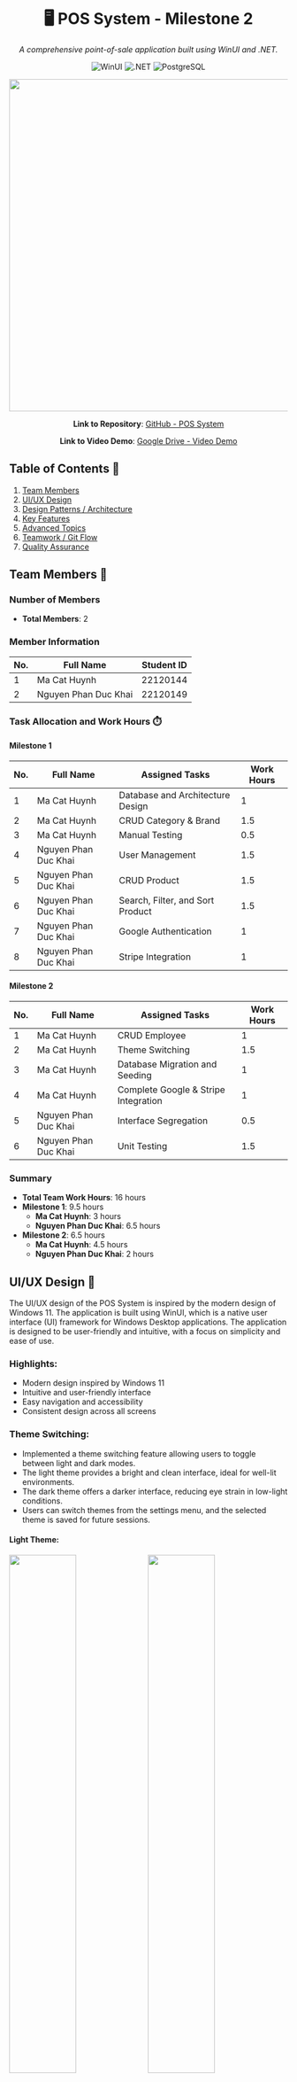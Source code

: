 <div align="center">

  <h1> 🖥️ POS System - Milestone 2</h1>

  *A comprehensive point-of-sale application built using WinUI and .NET.*

  ![WinUI](https://img.shields.io/badge/WinUI-blue?style=for-the-badge)
  ![.NET](https://img.shields.io/badge/.NET-blue?style=for-the-badge)
  ![PostgreSQL](https://img.shields.io/badge/PostgreSQL-blue?style=for-the-badge)

  <img width=600 src="https://res.cloudinary.com/dvzhmi7a9/image/upload/v1733933618/POSSystem/Milestone-02/5-Product.png">

  **Link to Repository**: [GitHub - POS System](https://github.com/eNKay2408/POS-System)

  **Link to Video Demo**: [Google Drive - Video Demo](https://drive.google.com/file/d/1f98XVnMRLQuXRAQuYxd_2PwNM373hLGL/view?usp=sharing)

</div>

## Table of Contents 📘
1. [Team Members](#team-members-)
2. [UI/UX Design](#uiux-design-)
3. [Design Patterns / Architecture](#design-patterns--architecture-)
4. [Key Features](#key-features-)
5. [Advanced Topics](#advanced-topics-)
6. [Teamwork / Git Flow](#teamwork--git-flow-)
7. [Quality Assurance](#quality-assurance-)

## Team Members 👥

### Number of Members  
- **Total Members**: 2

### Member Information  
| **No.** | **Full Name**        | **Student ID** |
| ------- | -------------------- | -------------- |
| 1       | Ma Cat Huynh         | 22120144       |
| 2       | Nguyen Phan Duc Khai | 22120149       |

### Task Allocation and Work Hours ⏱️  

#### Milestone 1
| **No.** | **Full Name**        | **Assigned Tasks**               | **Work Hours** |
| ------- | -------------------- | -------------------------------- | -------------- |
| 1       | Ma Cat Huynh         | Database and Architecture Design | 1              |
| 2       | Ma Cat Huynh         | CRUD Category & Brand            | 1.5            |
| 3       | Ma Cat Huynh         | Manual Testing                   | 0.5            |
| 4       | Nguyen Phan Duc Khai | User Management                  | 1.5            |
| 5       | Nguyen Phan Duc Khai | CRUD Product                     | 1.5            |
| 6       | Nguyen Phan Duc Khai | Search, Filter, and Sort Product | 1.5            |
| 7       | Nguyen Phan Duc Khai | Google Authentication            | 1              |
| 8       | Nguyen Phan Duc Khai | Stripe Integration               | 1              |

#### Milestone 2
| **No.** | **Full Name**        | **Assigned Tasks**                   | **Work Hours** |
| ------- | -------------------- | ------------------------------------ | -------------- |
| 1       | Ma Cat Huynh         | CRUD Employee                        | 1              |
| 2       | Ma Cat Huynh         | Theme Switching                      | 1.5            |
| 3       | Ma Cat Huynh         | Database Migration and Seeding       | 1              |
| 4       | Ma Cat Huynh         | Complete Google & Stripe Integration | 1              |
| 5       | Nguyen Phan Duc Khai | Interface Segregation                | 0.5            |
| 6       | Nguyen Phan Duc Khai | Unit Testing                         | 1.5            |

### Summary
- **Total Team Work Hours**: 16 hours
- **Milestone 1**: 9.5 hours
  - **Ma Cat Huynh**: 3 hours
  - **Nguyen Phan Duc Khai**: 6.5 hours
- **Milestone 2**: 6.5 hours
  - **Ma Cat Huynh**: 4.5 hours
  - **Nguyen Phan Duc Khai**: 2 hours

## UI/UX Design 🎨
The UI/UX design of the POS System is inspired by the modern design of Windows 11. The application is built using WinUI, which is a native user interface (UI) framework for Windows Desktop applications. The application is designed to be user-friendly and intuitive, with a focus on simplicity and ease of use.

### Highlights:
- Modern design inspired by Windows 11
- Intuitive and user-friendly interface
- Easy navigation and accessibility
- Consistent design across all screens

### Theme Switching:
- Implemented a theme switching feature allowing users to toggle between light and dark modes.
- The light theme provides a bright and clean interface, ideal for well-lit environments.
- The dark theme offers a darker interface, reducing eye strain in low-light conditions.
- Users can switch themes from the settings menu, and the selected theme is saved for future sessions.

#### Light Theme:
<img width="49%" src="https://res.cloudinary.com/dvzhmi7a9/image/upload/v1733933618/POSSystem/Milestone-02/1-Login.png"> <img width="49%" src="https://res.cloudinary.com/dvzhmi7a9/image/upload/v1733933618/POSSystem/Milestone-02/2-Register.png">

<img width="49%" src="https://res.cloudinary.com/dvzhmi7a9/image/upload/v1733933619/POSSystem/Milestone-02/3-Category.png"> <img width="49%" src="https://res.cloudinary.com/dvzhmi7a9/image/upload/v1733933618/POSSystem/Milestone-02/4-Brand.png">

#### Dark Theme:
<img width="49%" src="https://res.cloudinary.com/dvzhmi7a9/image/upload/v1733933618/POSSystem/Milestone-02/5-Product.png"> <img width="49%" src="https://res.cloudinary.com/dvzhmi7a9/image/upload/v1733933618/POSSystem/Milestone-02/6-AddProduct.png">

<img width="49%" src="https://res.cloudinary.com/dvzhmi7a9/image/upload/v1733933618/POSSystem/Milestone-02/7-Employee.png"> <img width="49%" src="https://res.cloudinary.com/dvzhmi7a9/image/upload/v1733933618/POSSystem/Milestone-02/8-UpdateEmployee.png">

## Design Patterns / Architecture 🧩
This project applies widely adopted software design patterns to ensure maintainability, scalability, and separation of concerns.

#### Design Patterns:
- MVVM (Model-View-ViewModel): Separation of concerns between the UI, business logic, and data.
- Repository Pattern: Abstraction of data access logic from the rest of the application.

#### Architecture:
- The application is structured using the MVVM design pattern, with separate folders for Models, Views, and ViewModels.
- Repositories and services are defined using interfaces to promote consistency and facilitate unit testing.

## Key Features 🗝️

### Milestone 1

#### User Management:
- Users can register and log in to the application using email and password.
- Password strength, email validation, and remember me features are implemented.

#### CRUD Operations:
- Users can perform CRUD (Create, Read, Update, Delete) operations on products, categories, and brands.
- Products, categories, and brands are displayed in a list format with details information. 
- Products can be added with details such as name, price, stock, category, and brand.

#### Search, Filter, and Sort:
- Users can search for products by name using the search bar.
- Products can be filtered by category or by max price to narrow down the search results.
- Products can be sorted by price in ascending or descending order.

### Milestone 2

#### CRUD Employees:
- Users can view a list of employees and their details, including name and email.
- Employees can be added to the system by logging in with Google or creating an account.
- Employees can be updated and deleted from the system as needed.

#### Interface Segregation:
- Interfaces are used to define contracts for services and repositories to promote testability.
- Services and repositories implement these interfaces to provide concrete implementations.

#### Unit Testing:
- ViewModel and Converter classes are tested using the MSTest framework to ensure correctness.
- Mock objects are used to simulate data access and external dependencies for testing.

## Advanced Topics 🚀

### Milestone 1

#### Google Authentication:
- Users can log in to the application using their Google account with OAuth 2.0 authentication for secure access.
- User information is saved to the database upon successful authentication, ensuring a personalized experience.

#### Stripe Integration:
- The application supports online VISA payments using the Stripe payment gateway.
- Users can enter their card details and complete the payment process securely and efficiently.

### Milestone 2

#### Complete Google & Stripe Integration:
- Google authentication and Stripe integration are fully implemented and tested to ensure a seamless user experience.

#### Database Migration and Seeding:
- The application supports database migration to update the schema with new changes.
- A seeding script is provided to populate the database with initial data for testing.

#### Theme Switching:
- Users can switch between light and dark themes to customize the application's appearance.
- The selected theme is saved in the user's settings and persists across sessions.

## Teamwork / Git Flow 🤝
The project follows a collaborative workflow using Git and GitHub to manage code changes and contributions.

#### Teamwork:
- The team collaborates on feature development, bug fixes, and code reviews.
- Each team member is assigned tasks and works collaboratively to achieve project milestones.
- Regular meetings are held to discuss progress, challenges, and next steps.

#### Git Flow:
- Regular commit messages follow a consistent format and provide context for changes.
- Feature branches are created for new features and merged into the main branch after code review.
- Issues are tracked on GitHub to manage tasks, bugs, and feature requests.

#### Screenshots:

- Pull Request

  <img width=500 src="https://res.cloudinary.com/dvzhmi7a9/image/upload/v1733935580/POSSystem/Milestone-02/12-PullRequest.png">

  <img width=500 src="https://res.cloudinary.com/dvzhmi7a9/image/upload/v1733935580/POSSystem/Milestone-02/9-PullRequest.png">
  
- Code Review

  <img width=500 src="https://res.cloudinary.com/dvzhmi7a9/image/upload/v1733935579/POSSystem/Milestone-02/10-CodeReview.png">

- Issue
  
  <img width=500 src="https://res.cloudinary.com/dvzhmi7a9/image/upload/v1733935580/POSSystem/Milestone-02/11-Issue.png">


## Quality Assurance 🛡️
The project is tested using a combination of manual and automated testing to ensure the application's quality and reliability.

#### Manual Testing:
- Manual testing is performed by team members to verify the application's functionality.
- Test cases are created to validate user interactions, data input, and edge cases.

#### Automated Testing (Unit Tests):
- Unit tests are written using the MSTest framework to test individual components.
- Using the Moq library, mock objects are created to simulate data access and external dependencies.
- ViewModel tests are written to verify business logic and data manipulation.
- Converter tests are written to validate data conversion and formatting.

#### Total: 89 Tests

<img width=600 src="https://res.cloudinary.com/dvzhmi7a9/image/upload/v1733936076/POSSystem/Milestone-02/13-UnitTest.jpg">